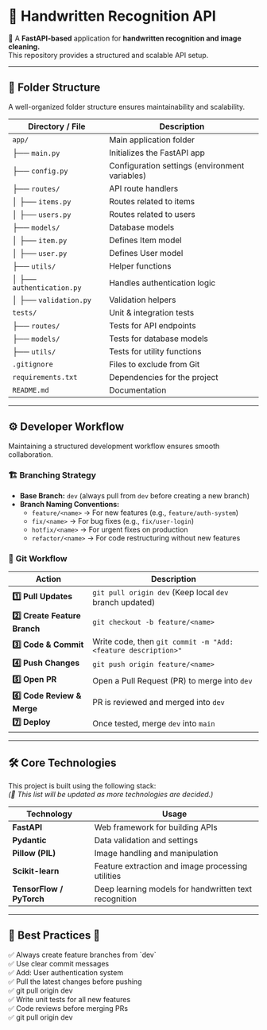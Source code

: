 # 📝 Handwritten Recognition API

🚀 A **FastAPI-based** application for **handwritten recognition and image cleaning.**  
This repository provides a structured and scalable API setup.

---

## 📂 Folder Structure
A well-organized folder structure ensures maintainability and scalability.

| Directory / File           | Description |
|---------------------------|------------|
| `app/`                    | Main application folder |
| ├── `main.py`             | Initializes the FastAPI app |
| ├── `config.py`           | Configuration settings (environment variables) |
| ├── `routes/`             | API route handlers |
| │   ├── `items.py`        | Routes related to items |
| │   ├── `users.py`        | Routes related to users |
| ├── `models/`             | Database models |
| │   ├── `item.py`         | Defines Item model |
| │   ├── `user.py`         | Defines User model |
| ├── `utils/`              | Helper functions |
| │   ├── `authentication.py` | Handles authentication logic |
| │   ├── `validation.py`    | Validation helpers |
| `tests/`                  | Unit & integration tests |
| ├── `routes/`             | Tests for API endpoints |
| ├── `models/`             | Tests for database models |
| ├── `utils/`              | Tests for utility functions |
| `.gitignore`              | Files to exclude from Git |
| `requirements.txt`        | Dependencies for the project |
| `README.md`               | Documentation |

---

## ⚙️ Developer Workflow
Maintaining a structured development workflow ensures smooth collaboration.

### 🏗️ **Branching Strategy**
- **Base Branch:** `dev` (always pull from `dev` before creating a new branch)
- **Branch Naming Conventions:**
  - `feature/<name>` → For new features (e.g., `feature/auth-system`)
  - `fix/<name>` → For bug fixes (e.g., `fix/user-login`)
  - `hotfix/<name>` → For urgent fixes on production
  - `refactor/<name>` → For code restructuring without new features

### 🔄 **Git Workflow**
| Action            | Description |
|------------------|-------------|
| **1️⃣ Pull Updates** | `git pull origin dev` (Keep local `dev` branch updated) |
| **2️⃣ Create Feature Branch** | `git checkout -b feature/<name>` |
| **3️⃣ Code & Commit** | Write code, then `git commit -m "Add: <feature description>"` |
| **4️⃣ Push Changes** | `git push origin feature/<name>` |
| **5️⃣ Open PR** | Open a Pull Request (PR) to merge into `dev` |
| **6️⃣ Code Review & Merge** | PR is reviewed and merged into `dev` |
| **7️⃣ Deploy** | Once tested, merge `dev` into `main` |

---

## 🛠️ Core Technologies
This project is built using the following stack:  
*(🔄 This list will be updated as more technologies are decided.)*

| Technology  | Usage |
|------------|------------|
| **FastAPI** | Web framework for building APIs |
| **Pydantic** | Data validation and settings |
| **Pillow (PIL)** | Image handling and manipulation | 
| **Scikit-learn** | Feature extraction and image processing utilities |
| **TensorFlow / PyTorch** | Deep learning models for handwritten text recognition |

---

## 🔖 Best Practices 🚀 
 
<summary>✅ Always create feature branches from `dev`</summary>  
<summary>✅ Use clear commit messages</summary>  
<summary>✅ Add: User authentication system</summary>  
<summary>✅ Pull the latest changes before pushing</summary>  
<summary>✅ git pull origin dev</summary>  
<summary>✅ Write unit tests for all new features</summary>  
<summary>✅ Code reviews before merging PRs</summary>  
<summary>✅ git pull origin dev</summary>  